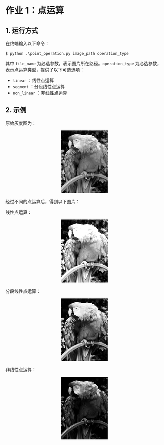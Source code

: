 # 作业 1：点运算

## 1. 运行方式

在终端输入以下命令：

```shell
$ python .\point_operation.py image_path operation_type
```

其中 `file_name` 为必选参数，表示图片所在路径。`operation_type` 为必选参数，表示点运算类型，提供了以下可选选项：

- `linear` ：线性点运算
- `segment` ：分段线性点运算
- `non_linear` ：非线性点运算



## 2. 示例

原始灰度图为：

<div>
    <center>
    	<img src="imgs/original.png" >
    </center>
</div>



经过不同的点运算后，得到以下图片：

线性点运算：

<div>
    <center>
    	<img src="imgs/linear_original.png" >
    </center>
</div>


分段线性点运算：

<div>
    <center>
    	<img src="imgs/segment_original.png" >
    </center>
</div>


非线性点运算：

<div>
    <center>
    	<img src="imgs/non_linear_original.png" >
    </center>
</div>




